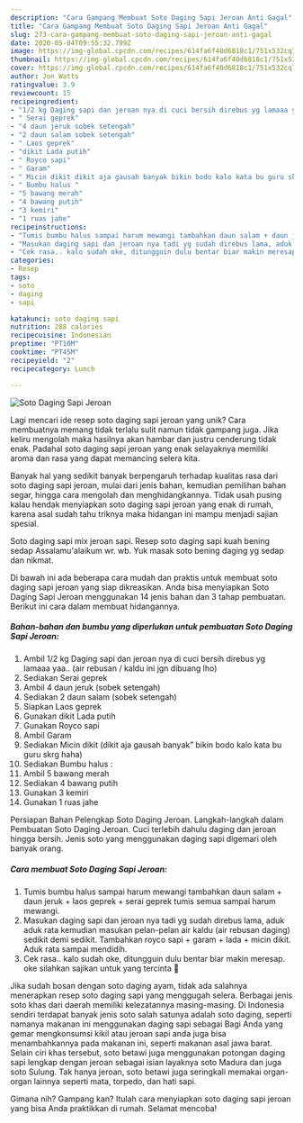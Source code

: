 ```yaml
---
description: "Cara Gampang Membuat Soto Daging Sapi Jeroan Anti Gagal"
title: "Cara Gampang Membuat Soto Daging Sapi Jeroan Anti Gagal"
slug: 273-cara-gampang-membuat-soto-daging-sapi-jeroan-anti-gagal
date: 2020-05-04T09:55:32.799Z
image: https://img-global.cpcdn.com/recipes/614fa6f40d6818c1/751x532cq70/soto-daging-sapi-jeroan-foto-resep-utama.jpg
thumbnail: https://img-global.cpcdn.com/recipes/614fa6f40d6818c1/751x532cq70/soto-daging-sapi-jeroan-foto-resep-utama.jpg
cover: https://img-global.cpcdn.com/recipes/614fa6f40d6818c1/751x532cq70/soto-daging-sapi-jeroan-foto-resep-utama.jpg
author: Jon Watts
ratingvalue: 3.9
reviewcount: 15
recipeingredient:
- "1/2 kg Daging sapi dan jeroan nya di cuci bersih direbus yg lamaaa yaa air rebusan  kaldu ini jgn dibuang lho"
- " Serai geprek"
- "4 daun jeruk sobek setengah"
- "2 daun salam sobek setengah"
- " Laos geprek"
- "dikit Lada putih"
- " Royco sapi"
- " Garam"
- " Micin dikit dikit aja gausah banyak bikin bodo kalo kata bu guru skrg haha"
- " Bumbu halus "
- "5 bawang merah"
- "4 bawang putih"
- "3 kemiri"
- "1 ruas jahe"
recipeinstructions:
- "Tumis bumbu halus sampai harum mewangi tambahkan daun salam + daun jeruk + laos geprek + serai geprek tumis semua sampai harum mewangi."
- "Masukan daging sapi dan jeroan nya tadi yg sudah direbus lama, aduk aduk rata kemudian masukan pelan-pelan air kaldu (air rebusan daging) sedikit demi sedikit. Tambahkan royco sapi + garam + lada + micin dikit. Aduk rata sampai mendidih."
- "Cek rasa.. kalo sudah oke, ditungguin dulu bentar biar makin meresap. oke silahkan sajikan untuk yang tercinta 🥰"
categories:
- Resep
tags:
- soto
- daging
- sapi

katakunci: soto daging sapi 
nutrition: 288 calories
recipecuisine: Indonesian
preptime: "PT10M"
cooktime: "PT45M"
recipeyield: "2"
recipecategory: Lunch

---
```



![Soto Daging Sapi Jeroan](https://img-global.cpcdn.com/recipes/614fa6f40d6818c1/751x532cq70/soto-daging-sapi-jeroan-foto-resep-utama.jpg)

Lagi mencari ide resep soto daging sapi jeroan yang unik? Cara membuatnya memang tidak terlalu sulit namun tidak gampang juga. Jika keliru mengolah maka hasilnya akan hambar dan justru cenderung tidak enak. Padahal soto daging sapi jeroan yang enak selayaknya memiliki aroma dan rasa yang dapat memancing selera kita.

Banyak hal yang sedikit banyak berpengaruh terhadap kualitas rasa dari soto daging sapi jeroan, mulai dari jenis bahan, kemudian pemilihan bahan segar, hingga cara mengolah dan menghidangkannya. Tidak usah pusing kalau hendak menyiapkan soto daging sapi jeroan yang enak di rumah, karena asal sudah tahu triknya maka hidangan ini mampu menjadi sajian spesial.

Soto daging sapi mix jeroan sapi. Resep soto daging sapi kuah bening sedap Assalamu&#39;alaikum wr. wb. Yuk masak soto bening daging yg sedap dan nikmat.


Di bawah ini ada beberapa cara mudah dan praktis untuk membuat soto daging sapi jeroan yang siap dikreasikan. Anda bisa menyiapkan Soto Daging Sapi Jeroan menggunakan 14 jenis bahan dan 3 tahap pembuatan. Berikut ini cara dalam membuat hidangannya.

<!--inarticleads1-->

##### Bahan-bahan dan bumbu yang diperlukan untuk pembuatan Soto Daging Sapi Jeroan:

1. Ambil 1/2 kg Daging sapi dan jeroan nya di cuci bersih direbus yg lamaaa yaa.. (air rebusan / kaldu ini jgn dibuang lho)
1. Sediakan  Serai geprek
1. Ambil 4 daun jeruk (sobek setengah)
1. Sediakan 2 daun salam (sobek setengah)
1. Siapkan  Laos geprek
1. Gunakan dikit Lada putih
1. Gunakan  Royco sapi
1. Ambil  Garam
1. Sediakan  Micin dikit (dikit aja gausah banyak” bikin bodo kalo kata bu guru skrg haha)
1. Sediakan  Bumbu halus :
1. Ambil 5 bawang merah
1. Sediakan 4 bawang putih
1. Gunakan 3 kemiri
1. Gunakan 1 ruas jahe


Persiapan Bahan Pelengkap Soto Daging Jeroan. Langkah-langkah dalam Pembuatan Soto Daging Jeroan. Cuci terlebih dahulu daging dan jeroan hingga bersih. Jenis soto yang menggunakan daging sapi digemari oleh banyak orang. 

<!--inarticleads2-->

##### Cara membuat Soto Daging Sapi Jeroan:

1. Tumis bumbu halus sampai harum mewangi tambahkan daun salam + daun jeruk + laos geprek + serai geprek tumis semua sampai harum mewangi.
1. Masukan daging sapi dan jeroan nya tadi yg sudah direbus lama, aduk aduk rata kemudian masukan pelan-pelan air kaldu (air rebusan daging) sedikit demi sedikit. Tambahkan royco sapi + garam + lada + micin dikit. Aduk rata sampai mendidih.
1. Cek rasa.. kalo sudah oke, ditungguin dulu bentar biar makin meresap. oke silahkan sajikan untuk yang tercinta 🥰


Jika sudah bosan dengan soto daging ayam, tidak ada salahnya menerapkan resep soto daging sapi yang menggugah selera. Berbagai jenis soto khas dari daerah memiliki kelezatannya masing-masing. Di Indonesia sendiri terdapat banyak jenis soto salah satunya adalah soto daging, seperti namanya makanan ini menggunakan daging sapi sebagai Bagi Anda yang gemar mengkonsumsi kikil atau jeroan sapi anda juga bisa menambahkannya pada makanan ini, seperti makanan asal jawa barat. Selain ciri khas tersebut, soto betawi juga menggunakan potongan daging sapi lengkap dengan jeroan sebagai isian layaknya soto Madura dan juga soto Sulung. Tak hanya jeroan, soto betawi juga seringkali memakai organ-organ lainnya seperti mata, torpedo, dan hati sapi. 

Gimana nih? Gampang kan? Itulah cara menyiapkan soto daging sapi jeroan yang bisa Anda praktikkan di rumah. Selamat mencoba!
